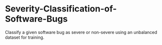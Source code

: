 # Severity-Classification-of-Software-Bugs
Classify a given software bug as severe or non-severe using an unbalanced dataset for training. 
